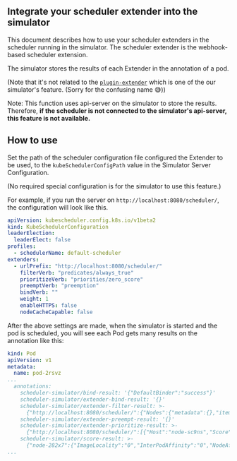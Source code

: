## Integrate your scheduler extender into the simulator

This document describes how to use your scheduler extenders in the scheduler running in the simulator.
The scheduler extender is the webhook-based scheduler extension.

The simulator stores the results of each Extender in the annotation of a pod.

(Note that it's not related to the [`plugin-extender`](./plugin-extender.md) which is one of the our simulator's feature. 
(Sorry for the confusing name 😅))

Note: This function uses api-server on the simulator to store the results.
Therefore, **if the scheduler is not connected to the simulator's api-server,
this feature is not available.**

## How to use

Set the path of the scheduler configuration file configured the Extender to be used,
to the `kubeSchedulerConfigPath` value in the Simulator Server Configuration.

(No required special configuration is for the simulator to use this feature.)

For example, if you run the server on `http://localhost:8080/scheduler/`,
the configuration will look like this.

```yaml
apiVersion: kubescheduler.config.k8s.io/v1beta2
kind: KubeSchedulerConfiguration
leaderElection:
  leaderElect: false
profiles:
  - schedulerName: default-scheduler
extenders:
  - urlPrefix: "http://localhost:8080/scheduler/"
    filterVerb: "predicates/always_true"
    prioritizeVerb: "priorities/zero_score"
    preemptVerb: "preemption"
    bindVerb: ""
    weight: 1
    enableHTTPS: false
    nodeCacheCapable: false
```

After the above settings are made, when the simulator is started and the pod is scheduled, 
you will see each Pod gets many results on the annotation like this:

```yaml
kind: Pod
apiVersion: v1
metadata:
  name: pod-2rsvz
...
  annotations:
    scheduler-simulator/bind-result: '{"DefaultBinder":"success"}'
    scheduler-simulator/extender-bind-result: '{}'
    scheduler-simulator/extender-filter-result: >-
      {"http://localhost:8080/scheduler/":{"Nodes":{"metadata":{},"items":[{"metadata":{"name":"node-sc9ns","generateName":"node-","uid":"4b008c90-971e-4816-a0f4-dc1a3b6e856e","resourceVersion":"208","creationTimestamp":"2023-03-03T16:03:50Z","managedFields":[{"manager":"simulator","operation":"Update","apiVersion":"v1","time":"2023-03-03T16:03:50Z","fieldsType":"FieldsV1","fieldsV1":{"f:metadata":{"f:generateName":{}}}}]},"spec":{},"status":{"capacity":{"cpu":"4","memory":"32Gi","pods":"110"},"allocatable":{"cpu":"4","memory":"32Gi","pods":"110"},"phase":"Running","conditions":[{"type":"Ready","status":"True","lastHeartbeatTime":null,"lastTransitionTime":null}],"daemonEndpoints":{"kubeletEndpoint":{"Port":0}},"nodeInfo":{"machineID":"","systemUUID":"","bootID":"","kernelVersion":"","osImage":"","containerRuntimeVersion":"","kubeletVersion":"","kubeProxyVersion":"","operatingSystem":"","architecture":""}}},{"metadata":{"name":"node-pwzdq","generateName":"node-","uid":"b24f918d-94ae-4c35-9e2c-2376998dbede","resourceVersion":"209","creationTimestamp":"2023-03-03T16:03:53Z","managedFields":[{"manager":"simulator","operation":"Update","apiVersion":"v1","time":"2023-03-03T16:03:53Z","fieldsType":"FieldsV1","fieldsV1":{"f:metadata":{"f:generateName":{}}}}]},"spec":{},"status":{"capacity":{"cpu":"4","memory":"32Gi","pods":"110"},"allocatable":{"cpu":"4","memory":"32Gi","pods":"110"},"phase":"Running","conditions":[{"type":"Ready","status":"True","lastHeartbeatTime":null,"lastTransitionTime":null}],"daemonEndpoints":{"kubeletEndpoint":{"Port":0}},"nodeInfo":{"machineID":"","systemUUID":"","bootID":"","kernelVersion":"","osImage":"","containerRuntimeVersion":"","kubeletVersion":"","kubeProxyVersion":"","operatingSystem":"","architecture":""}}}]},"NodeNames":null,"FailedNodes":{},"FailedAndUnresolvableNodes":null,"Error":""}}
    scheduler-simulator/extender-preempt-result: '{}'
    scheduler-simulator/extender-prioritize-result: >-
      {"http://localhost:8080/scheduler/":[{"Host":"node-sc9ns","Score":0},{"Host":"node-pwzdq","Score":0}]}
    scheduler-simulator/score-result: >-
      {"node-282x7":{"ImageLocality":"0","InterPodAffinity":"0","NodeAffinity":"0","NodeNumber":"0","NodeResourcesBalancedAllocation":"52","NodeResourcesFit":"47","PodTopologySpread":"0","TaintToleration":"0","VolumeBinding":"0"},"node-gp9t4":{"ImageLocality":"0","InterPodAffinity":"0","NodeAffinity":"0","NodeNumber":"0","NodeResourcesBalancedAllocation":"76","NodeResourcesFit":"73","PodTopologySpread":"0","TaintToleration":"0","VolumeBinding":"0"}}
...
```


